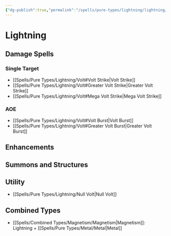 ```yaml
---
{"dg-publish":true,"permalink":"/spells/pure-types/lightning/lightning/"}
---
```


# Lightning
## Damage Spells

### Single Target
- [[Spells/Pure Types/Lightning/Volt#Volt Strike\|Volt Strike]]
- [[Spells/Pure Types/Lightning/Volt#Greater Volt Strike\|Greater Volt Strike]]
- [[Spells/Pure Types/Lightning/Volt#Mega Volt Strike\|Mega Volt Strike]]
### AOE
- [[Spells/Pure Types/Lightning/Volt#Volt Burst\|Volt Burst]]
- [[Spells/Pure Types/Lightning/Volt#Greater Volt Burst\|Greater Volt Burst]]
## Enhancements

## Summons and Structures

## Utility
- [[Spells/Pure Types/Lightning/Null Volt\|Null Volt]]
## Combined Types
- [[Spells/Combined Types/Magnetism/Magnetism\|Magnetism]]: Lightning + [[Spells/Pure Types/Metal/Metal\|Metal]]